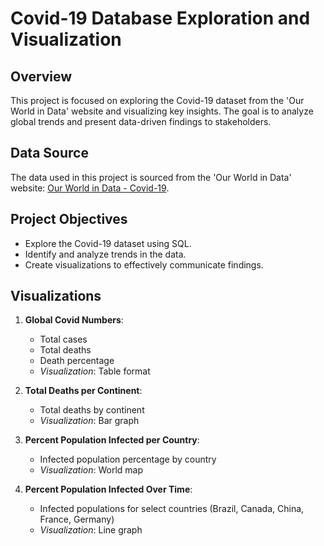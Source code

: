 # Covid-19 Database Exploration and Visualization

## Overview
This project is focused on exploring the Covid-19 dataset from the 'Our World in Data' website and visualizing key insights. The goal is to analyze global trends and present data-driven findings to stakeholders.

## Data Source
The data used in this project is sourced from the 'Our World in Data' website: [Our World in Data - Covid-19](https://ourworldindata.org/covid-deaths).

## Project Objectives
- Explore the Covid-19 dataset using SQL.
- Identify and analyze trends in the data.
- Create visualizations to effectively communicate findings.

## Visualizations
1. **Global Covid Numbers**:
   - Total cases
   - Total deaths
   - Death percentage
   - *Visualization*: Table format

2. **Total Deaths per Continent**:
   - Total deaths by continent
   - *Visualization*: Bar graph

3. **Percent Population Infected per Country**:
   - Infected population percentage by country
   - *Visualization*: World map

4. **Percent Population Infected Over Time**:
   - Infected populations for select countries (Brazil, Canada, China, France, Germany)
   - *Visualization*: Line graph

